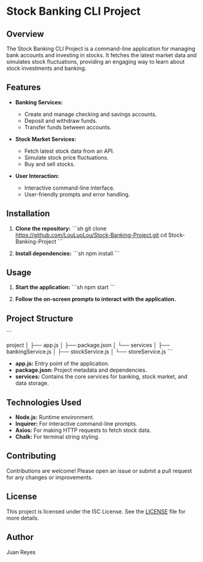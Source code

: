 # Stock Banking CLI Project

## Overview

The Stock Banking CLI Project is a command-line application for managing bank accounts and investing in stocks. It fetches the latest market data and simulates stock fluctuations, providing an engaging way to learn about stock investments and banking.

## Features

- **Banking Services:**

  - Create and manage checking and savings accounts.
  - Deposit and withdraw funds.
  - Transfer funds between accounts.

- **Stock Market Services:**

  - Fetch latest stock data from an API.
  - Simulate stock price fluctuations.
  - Buy and sell stocks.

- **User Interaction:**
  - Interactive command-line interface.
  - User-friendly prompts and error handling.

## Installation

1. **Clone the repository:**
   \`\`\`sh
   git clone https://github.com/LouLuoLou/Stock-Banking-Project.git
   cd Stock-Banking-Project
   \`\`\`

2. **Install dependencies:**
   \`\`\`sh
   npm install
   \`\`\`

## Usage

1. **Start the application:**
   \`\`\`sh
   npm start
   \`\`\`

2. **Follow the on-screen prompts to interact with the application.**

## Project Structure

\`\`\`

project
│ ├── app.js
│ ├── package.json
│ └── services
│ ├── bankingService.js
│ ├── stockService.js
│ └── storeService.js
\`\`\`

- **app.js:** Entry point of the application.
- **package.json:** Project metadata and dependencies.
- **services:** Contains the core services for banking, stock market, and data storage.

## Technologies Used

- **Node.js:** Runtime environment.
- **Inquirer:** For interactive command-line prompts.
- **Axios:** For making HTTP requests to fetch stock data.
- **Chalk:** For terminal string styling.

## Contributing

Contributions are welcome! Please open an issue or submit a pull request for any changes or improvements.

## License

This project is licensed under the ISC License. See the [LICENSE](LICENSE) file for more details.

## Author

Juan Reyes
